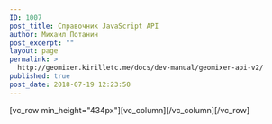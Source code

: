 ```yaml
---
ID: 1007
post_title: Справочник JavaScript API
author: Михаил Потанин
post_excerpt: ""
layout: page
permalink: >
  http://geomixer.kirilletc.me/docs/dev-manual/geomixer-api-v2/
published: true
post_date: 2018-07-19 12:23:50
---
```

[vc_row min_height="434px"][vc_column][/vc_column][/vc_row]